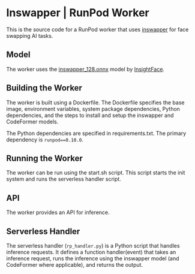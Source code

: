 # Inswapper | RunPod Worker

This is the source code for a RunPod worker that uses 
[inswapper](https://huggingface.co/deepinsight/inswapper/tree/main) for
face swapping AI tasks.

## Model

The worker uses the [inswapper_128.onnx](
https://huggingface.co/deepinsight/inswapper/resolve/main/inswapper_128.onnx)
model by [InsightFace](https://insightface.ai/).

## Building the Worker

The worker is built using a Dockerfile. The Dockerfile specifies the
base image, environment variables, system package dependencies,
Python dependencies, and the steps to install and setup the inswapper
and CodeFormer models.

The Python dependencies are specified in requirements.txt.
The primary dependency is `runpod==0.10.0`.

## Running the Worker

The worker can be run using the start.sh script. This script starts the
init system and runs the serverless handler script.

## API

The worker provides an API for inference.

## Serverless Handler

The serverless handler (`rp_handler.py`) is a Python script that handles
inference requests.  It defines a function handler(event) that takes an
inference request, runs the inference using the inswapper model (and
CodeFormer where applicable), and returns the output.
